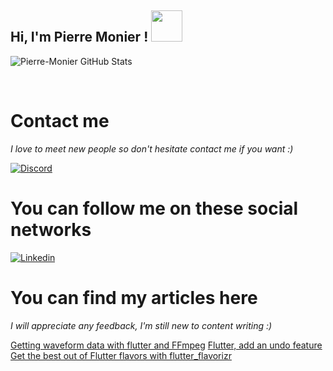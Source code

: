 <h2> Hi, I'm Pierre Monier ! <img src="https://media.giphy.com/media/mGcNjsfWAjY5AEZNw6/giphy.gif" width="50"></h2>



<p align="left">
<img alt="Pierre-Monier GitHub Stats" align="center" src="https://github-readme-stats.vercel.app/api?username=Pierre-Monier&bg_color=2a251f&border_radius=20&title_color=d6c9bc&icon_color=d6c9bc&text_color=ffffff&show_icons=true">
</p>

<br>

<h1>Contact me</h1>

<i>I love to meet new people so don't hesitate contact me if you want :)</i>

[![Discord](https://img.shields.io/badge/discord-5865f2?style=flat-square&logo=Discord&logoColor=white&link=https://discord.com/users/338345652939390978)](https://discord.com/users/338345652939390978)

<h1>You can follow me on these social networks</h2>

[![Linkedin](https://img.shields.io/badge/linkedin-5ab0f7?style=flat-square&logo=Linkedin&logoColor=white&link=https://www.linkedin.com/in/pierre-monier-026aa3174/)](https://www.linkedin.com/in/pierre-monier-026aa3174/)

<h1>You can find my articles here</h1>

<i>I will appreciate any feedback, I'm still new to content writing :)</i>

<a href="https://pmonier.medium.com/getting-waveform-data-with-flutter-and-ffmpeg-32b7abe2a026">Getting waveform data with flutter and FFmpeg</a>
<a href="https://pmonier.medium.com/flutter-add-an-undo-feature-6808b58f88b9">Flutter, add an undo feature</a>
<a href="https://pmonier.medium.com/get-the-best-out-of-flutter-flavors-with-flutter-flavorizr-5c5da0f00b99">Get the best out of Flutter flavors with flutter_flavorizr</a>
